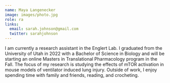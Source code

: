 ```yaml
---
name: Maya Langenecker
image: images/photo.jpg
role: ra
links:
  email: sarah.johnson@gmail.com
  twitter: sarahjohnson
---
```


I am currently a research assistant in the Englert Lab. I graduated from the University of Utah in 2022 with a Bachelor of Science in Biology and will be starting an online Masters in Translational Pharmacology program in the Fall. The focus of my research is studying the effects of mTOR activation in mouse models of ventilator induced lung injury. Outside of work, I enjoy spending time with family and friends, reading, and crocheting.